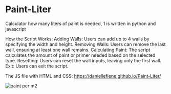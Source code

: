 # Paint-Liter
Calculator how many liters of paint is needed, 1 is written in python and javascript

How the Script Works:
Adding Walls: Users can add up to 4 walls by specifying the width and height.
Removing Walls: Users can remove the last wall, ensuring at least one wall remains.
Calculating Paint: The script calculates the amount of paint or primer needed based on the selected type.
Resetting: Users can reset the wall inputs, leaving only the first wall.
Exit: Users can exit the script.

The JS file with HTML and CSS:
https://daniellefiene.github.io/Paint-Liter/

![paint per m2](https://github.com/user-attachments/assets/b29f32f2-b969-43a4-bcf5-7addab79dc93)
